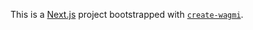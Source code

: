 This is a [Next.js](https://nextjs.org) project bootstrapped with [`create-wagmi`](https://github.com/wevm/wagmi/tree/rc/packages/create-wagmi).
